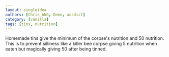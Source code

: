 ```yaml
---
layout: singleidea
authors: [Chris_ANG, Demo, aosdict]
category: [vanilla]
tags: [tins, nutrition]
---
```

Homemade tins give the minimum of the corpse's nutrition and 50 nutrition. This is to prevent silliness like a killer bee corpse giving 5 nutrition when eaten but magically giving 50 after being tinned.
